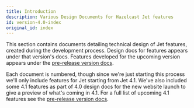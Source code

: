 ```yaml
---
title: Introduction
description: Various Design Documents for Hazelcast Jet features
id: version-4.0-index
original_id: index
---
```


This section contains documents detailing technical design of Jet
features, created during the development process. Design docs for
features appears under that version's docs. Features developed for the
upcoming version appears under the [pre-release version
docs](../next/design-docs).

Each document is numbered, though since we're just starting this process
we'll only include features for Jet starting from Jet 4.1. We've also
included some 4.1 features as part of 4.0 design docs for the new
website launch to give a preview of what's coming in 4.1. For a full
list of upcoming 4.1 features see the [pre-release version
docs](../next/design-docs).